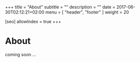 +++
title = "About"
subtitle = ""
description = ""
date = 2017-06-30T02:12:21+02:00
menu = [ "header", "footer" ]
weight = 20

[seo]
  allowIndex = true
+++

# About

 coming soon ...

